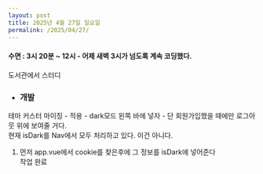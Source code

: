 ```yaml
---
layout: post
title: 2025년 4월 27일 일요일
permalink: /2025/04/27/
---
```

#### 수면 : 3시 20분 ~ 12시 - 어제 새벽 3시가 넘도록 계속 코딩했다.<br/>
도서관에서 스터디<br/>
* ### 개발<br/>
테마 커스터 마이징 - 적용 - dark모드 왼쪽 바에 넣자 - 단 회원가입했을 때에만 로그아웃 위에 보여줄 거다.<br/>
현재 isDark를 Nav에서 모두 처리하고 있다. 이건 아니다.<br/>
1. 먼저 app.vue에서 cookie를 찾은후에 그 정보를 isDark에 넣어준다<br/>
작업 완료